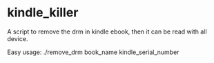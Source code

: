 kindle_killer
=============

A script to remove the drm in kindle ebook, then it can be read with all device.


Easy usage:
./remove_drm book_name kindle_serial_number
